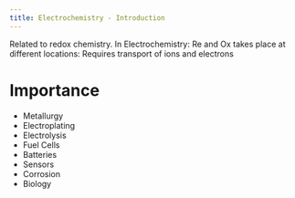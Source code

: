 ```yaml
---
title: Electrochemistry - Introduction
---
```

Related to redox chemistry.
In Electrochemistry: Re and Ox takes place at different locations: Requires transport of ions and electrons

# Importance
- Metallurgy
- Electroplating
- Electrolysis
- Fuel Cells
- Batteries
- Sensors
- Corrosion
- Biology